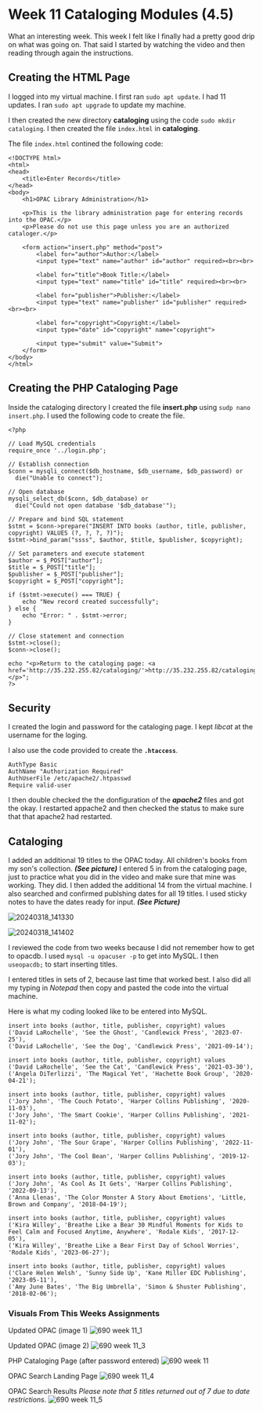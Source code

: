 # Week 11 Cataloging Modules (4.5)

What an interesting week. This week I felt like I finally had a pretty good drip on what was going on.
That said I started by watching the video and then reading through again the instructions. 

## Creating the HTML Page
I logged into my virtual machine. I first ran `sudo apt update`. I had 11 updates. I ran `sudo apt upgrade` to update my machine.

I then created the new directory **cataloging** using the code `sudo mkdir cataloging`. 
I then created the file `index.html` in **cataloging**.

The file `index.html` contined the following code:
```
<!DOCTYPE html>
<html>
<head>
    <title>Enter Records</title>
</head>
<body>
    <h1>OPAC Library Administration</h1>

    <p>This is the library administration page for entering records into the OPAC.</p>
    <p>Please do not use this page unless you are an authorized cataloger.</p>

    <form action="insert.php" method="post">
        <label for="author">Author:</label>
        <input type="text" name="author" id="author" required><br><br>

        <label for="title">Book Title:</label>
        <input type="text" name="title" id="title" required><br><br>

        <label for="publisher">Publisher:</label>
        <input type="text" name="publisher" id="publisher" required><br><br>

        <label for="copyright">Copyright:</label>
        <input type="date" id="copyright" name="copyright">

        <input type="submit" value="Submit">
    </form>
</body>
</html>
```

## Creating the PHP Cataloging Page
Inside the cataloging directory I created the file **insert.php** using `sudp nano insert.php`. I used the following code to create the file.

```
<?php

// Load MySQL credentials
require_once '../login.php';

// Establish connection
$conn = mysqli_connect($db_hostname, $db_username, $db_password) or
  die("Unable to connect");

// Open database
mysqli_select_db($conn, $db_database) or
  die("Could not open database '$db_database'");

// Prepare and bind SQL statement
$stmt = $conn->prepare("INSERT INTO books (author, title, publisher, copyright) VALUES (?, ?, ?, ?)");
$stmt->bind_param("ssss", $author, $title, $publisher, $copyright);

// Set parameters and execute statement
$author = $_POST["author"];
$title = $_POST["title"];
$publisher = $_POST["publisher"];
$copyright = $_POST["copyright"];

if ($stmt->execute() === TRUE) {
    echo "New record created successfully";
} else {
    echo "Error: " . $stmt->error;
}

// Close statement and connection
$stmt->close();
$conn->close();

echo "<p>Return to the cataloging page: <a href='http://35.232.255.82/cataloging/'>http://35.232.255.82/cataloging/</a></p>";
?>
```

## Security 
I created the login and password for the cataloging page. I kept *libcat* at the username for the loging. 

I also use the code provided to create the **`.htaccess`**.

```
AuthType Basic
AuthName "Authorization Required"
AuthUserFile /etc/apache2/.htpasswd
Require valid-user
```

I then double checked the the donfiguration of the ***apache2*** files and got the okay. I restarted appache2 and then checked the status to make sure that that apache2 had restarted.

## Cataloging
I added an additional 19 titles to the OPAC today. All children's books from my son's collection. ***(See picture)*** I entered 5 in from the cataloging page, just to practice what you did in the video and make sure that mine was working. They did. I then added the additional 14 from the virtual machine. I also searched and confirmed publshing dates for all 19 titles. I used sticky notes to have the dates ready for input. ***(See Picture)***

![20240318_141330](https://github.com/JConley1344/SysLib690/assets/157387139/8530d5fc-85c3-4dab-a5cc-8a22125a2cd2)

![20240318_141402](https://github.com/JConley1344/SysLib690/assets/157387139/1ca051cf-6755-451a-9e6a-ea3aff33b842)

I reviewed the code from two weeks because I did not remember how to get to opacdb.
I used `mysql -u opacuser -p` to get into MySQL. I then `useopacdb;` to start inserting titles.

I entered titles in sets of 2, because last time that worked best. I also did all my typing in *Notepad* then copy and pasted the code into the virtual machine.

Here is what my coding looked like to be entered into MySQL. 

```
insert into books (author, title, publisher, copyright) values
('David LaRochelle', 'See the Ghost', 'Candlewick Press', '2023-07-25'),
('David LaRochelle', 'See the Dog', 'Candlewick Press', '2021-09-14');

insert into books (author, title, publisher, copyright) values
('David LaRochelle', 'See the Cat', 'Candlewick Press', '2021-03-30'),
('Angela DiTerlizzi', 'The Magical Yet', 'Hachette Book Group', '2020-04-21');

insert into books (author, title, publisher, copyright) values
('Jory John', 'The Couch Potato', 'Harper Collins Publishing', '2020-11-03'),
('Jory John', 'The Smart Cookie', 'Harper Collins Publishing', '2021-11-02');

insert into books (author, title, publisher, copyright) values
('Jory John', 'The Sour Grape', 'Harper Collins Publishing', '2022-11-01'),
('Jory John', 'The Cool Bean', 'Harper Collins Publishing', '2019-12-03');

insert into books (author, title, publisher, copyright) values
('Jory John', 'As Cool As It Gets', 'Harper Collins Publishing', '2022-09-13'),
('Anna Llenas', 'The Color Monster A Story About Emotions', 'Little, Brown and Company', '2018-04-19');

insert into books (author, title, publisher, copyright) values
('Kira Willey', 'Breathe Like a Bear 30 Mindful Moments for Kids to Feel Calm and Focused Anytime, Anywhere', 'Rodale Kids', '2017-12-05'),
('Kira Willey', 'Breathe Like a Bear First Day of School Worries', 'Rodale Kids', '2023-06-27');

insert into books (author, title, publisher, copyright) values
('Clare Helen Welsh', 'Sunny Side Up', 'Kane Miller EDC Publishing', '2023-05-11'),
('Amy June Bates', 'The Big Umbrella', 'Simon & Shuster Publishing', '2018-02-06');
```

### Visuals From This Weeks Assignments
Updated OPAC (image 1)
![690 week 11_1](https://github.com/JConley1344/SysLib690/assets/157387139/0a9c2c3a-caf5-43f0-8783-8e69f84700af)

Updated OPAC (image 2)
![690 week 11_3](https://github.com/JConley1344/SysLib690/assets/157387139/aa711c7c-14ed-46e2-89a6-fc44be0275c8)

PHP Cataloging Page (after password entered)
![690 week 11](https://github.com/JConley1344/SysLib690/assets/157387139/1db3a336-1369-4e2f-8f9e-086c9a520382)

OPAC Search Landing Page
![690 week 11_4](https://github.com/JConley1344/SysLib690/assets/157387139/2c041aeb-3366-4eb4-bdee-1a612bd7f29a)

OPAC Search Results *Please note that 5 titles returned out of 7 due to date restrictions*.
![690 week 11_5](https://github.com/JConley1344/SysLib690/assets/157387139/68e5bc50-f387-4ad4-a2e3-c3aeda3ed3f5)




